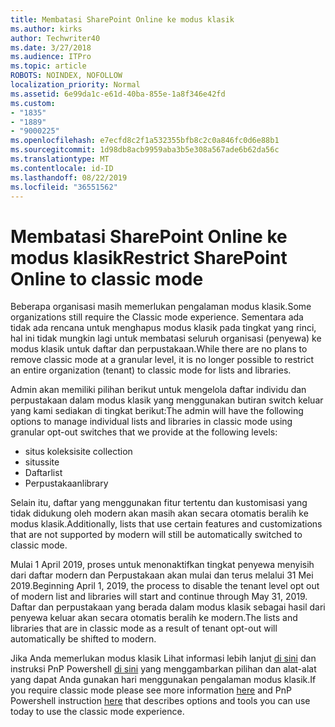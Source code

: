 ```yaml
---
title: Membatasi SharePoint Online ke modus klasik
ms.author: kirks
author: Techwriter40
ms.date: 3/27/2018
ms.audience: ITPro
ms.topic: article
ROBOTS: NOINDEX, NOFOLLOW
localization_priority: Normal
ms.assetid: 6e99da1c-e61d-40ba-855e-1a8f346e42fd
ms.custom:
- "1835"
- "1889"
- "9000225"
ms.openlocfilehash: e7ecfd8c2f1a532355bfb8c2c0a846fc0d6e88b1
ms.sourcegitcommit: 1d98db8acb9959aba3b5e308a567ade6b62da56c
ms.translationtype: MT
ms.contentlocale: id-ID
ms.lasthandoff: 08/22/2019
ms.locfileid: "36551562"
---
```

# <a name="restrict-sharepoint-online-to-classic-mode"></a><span data-ttu-id="45231-102">Membatasi SharePoint Online ke modus klasik</span><span class="sxs-lookup"><span data-stu-id="45231-102">Restrict SharePoint Online to classic mode</span></span>

<span data-ttu-id="45231-103">Beberapa organisasi masih memerlukan pengalaman modus klasik.</span><span class="sxs-lookup"><span data-stu-id="45231-103">Some organizations still require the Classic mode experience.</span></span> <span data-ttu-id="45231-104">Sementara ada tidak ada rencana untuk menghapus modus klasik pada tingkat yang rinci, hal ini tidak mungkin lagi untuk membatasi seluruh organisasi (penyewa) ke modus klasik untuk daftar dan perpustakaan.</span><span class="sxs-lookup"><span data-stu-id="45231-104">While there are no plans to remove classic mode at a granular level, it is no longer possible to restrict an entire organization (tenant) to classic mode for lists and libraries.</span></span>

<span data-ttu-id="45231-105">Admin akan memiliki pilihan berikut untuk mengelola daftar individu dan perpustakaan dalam modus klasik yang menggunakan butiran switch keluar yang kami sediakan di tingkat berikut:</span><span class="sxs-lookup"><span data-stu-id="45231-105">The admin will have the following options to manage individual lists and libraries in classic mode using granular opt-out switches that we provide at the following levels:</span></span>

- <span data-ttu-id="45231-106">situs koleksi</span><span class="sxs-lookup"><span data-stu-id="45231-106">site collection</span></span>
- <span data-ttu-id="45231-107">situs</span><span class="sxs-lookup"><span data-stu-id="45231-107">site</span></span>
- <span data-ttu-id="45231-108">Daftar</span><span class="sxs-lookup"><span data-stu-id="45231-108">list</span></span>
- <span data-ttu-id="45231-109">Perpustakaan</span><span class="sxs-lookup"><span data-stu-id="45231-109">library</span></span>

<span data-ttu-id="45231-110">Selain itu, daftar yang menggunakan fitur tertentu dan kustomisasi yang tidak didukung oleh modern akan masih akan secara otomatis beralih ke modus klasik.</span><span class="sxs-lookup"><span data-stu-id="45231-110">Additionally, lists that use certain features and customizations that are not supported by modern will still be automatically switched to classic mode.</span></span>

<span data-ttu-id="45231-111">Mulai 1 April 2019, proses untuk menonaktifkan tingkat penyewa menyisih dari daftar modern dan Perpustakaan akan mulai dan terus melalui 31 Mei 2019.</span><span class="sxs-lookup"><span data-stu-id="45231-111">Beginning April 1, 2019, the process to disable the tenant level opt out of modern list and libraries will start and continue through May 31, 2019.</span></span>  <span data-ttu-id="45231-112">Daftar dan perpustakaan yang berada dalam modus klasik sebagai hasil dari penyewa keluar akan secara otomatis beralih ke modern.</span><span class="sxs-lookup"><span data-stu-id="45231-112">The lists and libraries that are in classic mode as a result of tenant opt-out will automatically be shifted to modern.</span></span>

<span data-ttu-id="45231-113">Jika Anda memerlukan modus klasik Lihat informasi lebih lanjut [di sini](https://techcommunity.microsoft.com/t5/Microsoft-SharePoint-Blog/Delivering-SharePoint-modern-experiences/ba-p/315023) dan instruksi PnP Powershell [di sini](https://docs.microsoft.com/sharepoint/dev/transform/modernize-userinterface-lists-and-libraries-optout) yang menggambarkan pilihan dan alat-alat yang dapat Anda gunakan hari menggunakan pengalaman modus klasik.</span><span class="sxs-lookup"><span data-stu-id="45231-113">If you require classic mode please see more information [here](https://techcommunity.microsoft.com/t5/Microsoft-SharePoint-Blog/Delivering-SharePoint-modern-experiences/ba-p/315023) and PnP Powershell instruction [here](https://docs.microsoft.com/sharepoint/dev/transform/modernize-userinterface-lists-and-libraries-optout) that describes options and tools you can use today to use the classic mode experience.</span></span>
